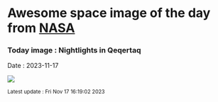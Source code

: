 
# Awesome space image of the day from [NASA](https://api.nasa.gov/)

### Today image : Nightlights in Qeqertaq
Date : 2023-11-17

![](https://apod.nasa.gov/apod/image/2311/lehtonen_dennisAuroraQeqertaq2_1200.jpg)

<small>Latest update : Fri Nov 17 16:19:02 2023</small>
        